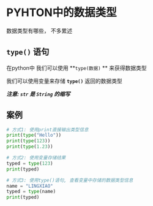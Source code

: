 # PYHTON中的数据类型

数据类型有哪些， 不多累述



## `type()` 语句

在python中 我们可以使用 **`type(数据)` ** 来获得数据类型

我们可以使用变量来存储  **`type()`** 返回的数据类型

***注意: `str` 是 `String` 的缩写***



## 案例

```python
# 方式1: 使用print直接输出类型信息
print(type("Hello"))
print(type(123))
print(type(1.23))

# 方式2: 使用变量存储结果
typed = type(123)
print(typed)

# 方式3: 使用type()语句, 查看变量中存储的数据类型信息
name = "LINGXIAO"
typed = type(name)
print(typed)
```

